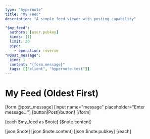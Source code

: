 ```yaml
---
type: "hypernote"
title: "My Feed"
description: "A simple feed viewer with posting capability"

"$my_feed":
  authors: [user.pubkey]
  kinds: [1]
  limit: 20
  pipe:
    - operation: reverse
"@post_message":
  kind: 1
  content: "{form.message}"
  tags: [["client", "hypernote-test"]] 
---
```


# My Feed (Oldest First)

[form @post_message]
  [input name="message" placeholder="Enter message..."]
  [button]Post[/button]
[/form]

[each $my_feed as $note]
{$note.content}

[json $note]
[json $note.content]
[json $note.pubkey]
[/each] 